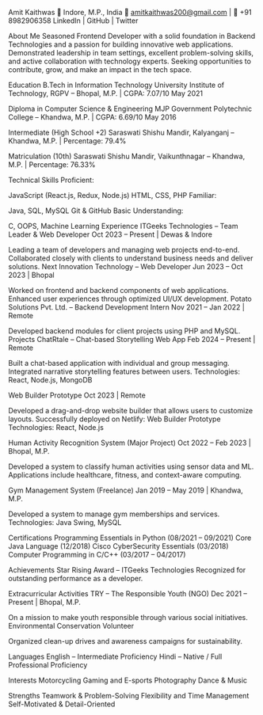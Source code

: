 Amit Kaithwas
📍 Indore, M.P., India
📧 amitkaithwas200@gmail.com | 📱 +91 8982906358
LinkedIn | GitHub | Twitter

About Me
Seasoned Frontend Developer with a solid foundation in Backend Technologies and a passion for building innovative web applications. Demonstrated leadership in team settings, excellent problem-solving skills, and active collaboration with technology experts. Seeking opportunities to contribute, grow, and make an impact in the tech space.

Education
B.Tech in Information Technology
University Institute of Technology, RGPV – Bhopal, M.P. | CGPA: 7.07/10
May 2021

Diploma in Computer Science & Engineering
MJP Government Polytechnic College – Khandwa, M.P. | CGPA: 6.69/10
May 2016

Intermediate (High School +2)
Saraswati Shishu Mandir, Kalyanganj – Khandwa, M.P. | Percentage: 79.4%

Matriculation (10th)
Saraswati Shishu Mandir, Vaikunthnagar – Khandwa, M.P. | Percentage: 76.33%

Technical Skills
Proficient:

JavaScript (React.js, Redux, Node.js)
HTML, CSS, PHP
Familiar:

Java, SQL, MySQL
Git & GitHub
Basic Understanding:

C, OOPS, Machine Learning
Experience
ITGeeks Technologies – Team Leader & Web Developer
Oct 2023 – Present | Dewas & Indore

Leading a team of developers and managing web projects end-to-end.
Collaborated closely with clients to understand business needs and deliver solutions.
Next Innovation Technology – Web Developer
Jun 2023 – Oct 2023 | Bhopal

Worked on frontend and backend components of web applications.
Enhanced user experiences through optimized UI/UX development.
Potato Solutions Pvt. Ltd. – Backend Development Intern
Nov 2021 – Jan 2022 | Remote

Developed backend modules for client projects using PHP and MySQL.
Projects
ChatRtale – Chat-based Storytelling Web App
Feb 2024 – Present | Remote

Built a chat-based application with individual and group messaging.
Integrated narrative storytelling features between users.
Technologies: React, Node.js, MongoDB

Web Builder Prototype
Oct 2023 | Remote

Developed a drag-and-drop website builder that allows users to customize layouts.
Successfully deployed on Netlify: Web Builder Prototype
Technologies: React, Node.js

Human Activity Recognition System (Major Project)
Oct 2022 – Feb 2023 | Bhopal, M.P.

Developed a system to classify human activities using sensor data and ML.
Applications include healthcare, fitness, and context-aware computing.

Gym Management System (Freelance)
Jan 2019 – May 2019 | Khandwa, M.P.

Developed a system to manage gym memberships and services.
Technologies: Java Swing, MySQL

Certifications
Programming Essentials in Python (08/2021 – 09/2021)
Core Java Language (12/2018)
Cisco CyberSecurity Essentials (03/2018)
Computer Programming in C/C++ (03/2017 – 04/2017)

Achievements
Star Rising Award – ITGeeks Technologies
Recognized for outstanding performance as a developer.

Extracurricular Activities
TRY – The Responsible Youth (NGO)
Dec 2021 – Present | Bhopal, M.P.

On a mission to make youth responsible through various social initiatives.
Environmental Conservation Volunteer

Organized clean-up drives and awareness campaigns for sustainability.

Languages
English – Intermediate Proficiency
Hindi – Native / Full Professional Proficiency

Interests
Motorcycling
Gaming and E-sports
Photography
Dance & Music

Strengths
Teamwork & Problem-Solving
Flexibility and Time Management
Self-Motivated & Detail-Oriented
